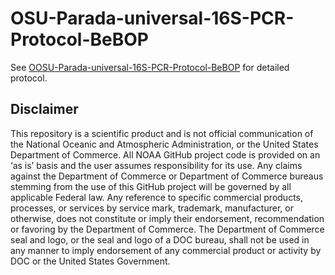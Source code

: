 
# OSU-Parada-universal-16S-PCR-Protocol-BeBOP
See [OOSU-Parada-universal-16S-PCR-Protocol-BeBOP](https://github.com/marinednadude/OSU-Machida-metazoan-18S-V8-PCR/blob/main/NOAA-PMEL-OME-OSU-Machida-Metazoan-18S-V8-PCR-Protocol-BeBOP.md) for detailed protocol.  

## Disclaimer
This repository is a scientific product and is not official communication of the National Oceanic and Atmospheric Administration, or the United States Department of Commerce. All NOAA GitHub project code is provided on an ‘as is’ basis and the user assumes responsibility for its use. Any claims against the Department of Commerce or Department of Commerce bureaus stemming from the use of this GitHub project will be governed by all applicable Federal law. Any reference to specific commercial products, processes, or services by service mark, trademark, manufacturer, or otherwise, does not constitute or imply their endorsement, recommendation or favoring by the Department of Commerce. The Department of Commerce seal and logo, or the seal and logo of a DOC bureau, shall not be used in any manner to imply endorsement of any commercial product or activity by DOC or the United States Government.

